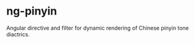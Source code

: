 ng-pinyin
=========

Angular directive and filter for dynamic rendering of Chinese pinyin tone diactrics.

